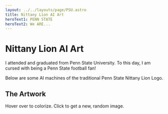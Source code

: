 ```yaml
---
layout: ../../layouts/page/PSU.astro
title: Nittany Lion AI Art
heroText1: PENN STATE
heroText2: We ARE...
---
```


# Nittany Lion AI Art

I attended and graduated from Penn State University. To this day, I am cursed with being a Penn State football fan!

Below are some AI machines of the traditional Penn State Nittany Lion Logo.


## The Artwork

Hover over to colorize. Click to get a new, random image.